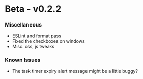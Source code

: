 # Beta - v0.2.2

### Miscellaneous
- ESLint and format pass
- Fixed the checkboxes on windows
- Misc. css, js tweaks

### Known Issues
- The task timer expiry alert message might be a little buggy?
